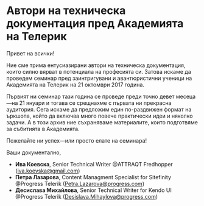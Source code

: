 # Автори на техническа документация пред Академията на Телерик

Привет на всички!

Ние сме трима ентусиазирани автори на техническа документация, които силно вярват в потенциала на професията си. Затова искаме да проведем семинар пред заинтригувани и авантюристични ученици на Академията на Телерик на 21 октомври 2017 година. 

Първият ни семинар тази година се проведе преди точно девет месеца 
&mdash;на 21 януари и тогава се срещнахме с първата ни прекрасна аудитория. Сега искаме да предложим един по-раздвижен формат на ъркшопа, който да включва много повече практически идеи и няколко задачи. А в този архив ние съхраняваме материалите, които подготвяме за събитията в Академията. 

Пожелайте ни успех&mdash;или просто елате на семинара!

Ваши документално,   
* **Ива Коевска**, Senior Technical Writer @ATTRAQT Fredhopper (iva.koevska@gmail.com)
* **Петра Лазарова**, Content Managment Specialist for Sitefinity @Progress Telerik (Petra.Lazarova@progress.com) 
* **Десислава Михайлова**, Senior Technical Writer for Kendo UI @Progress Telerik (Desislava.Mihaylova@progress.com)
